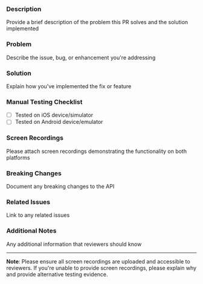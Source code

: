 ### Description

Provide a brief description of the problem this PR solves and the solution implemented

### Problem

Describe the issue, bug, or enhancement you're addressing

### Solution

Explain how you've implemented the fix or feature

### Manual Testing Checklist

- [ ] Tested on iOS device/simulator
- [ ] Tested on Android device/emulator

### Screen Recordings

Please attach screen recordings demonstrating the functionality on both platforms

### Breaking Changes

Document any breaking changes to the API

### Related Issues

Link to any related issues

### Additional Notes

Any additional information that reviewers should know

---

**Note**: Please ensure all screen recordings are uploaded and accessible to reviewers. If you're unable to provide screen recordings, please explain why and provide alternative testing evidence.
